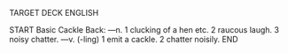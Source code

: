 TARGET DECK
ENGLISH

START
Basic
Cackle
Back: —n. 1 clucking of a hen etc. 2 raucous laugh. 3 noisy chatter. —v. (-ling) 1 emit a cackle. 2 chatter noisily.
END
